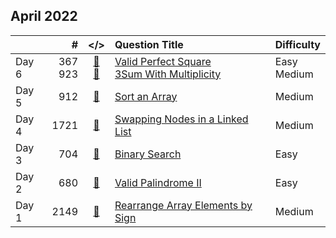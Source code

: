 ## April 2022

||#|</>|Question Title|Difficulty|
|:--|--:|:-:|:--|:--|
|Day 6|367<br>923|[📎](../src/q_351_400/q0367.cc)<br>[📎](../src/q_901_950/q0923.cc)|[Valid Perfect Square](https://leetcode.com/problems/valid-perfect-square/)<br>[3Sum With Multiplicity](https://leetcode.com/problems/3sum-with-multiplicity/)|Easy<br>Medium|
|Day 5|912|[📎](../src/q_901_950/q0912.cc)|[Sort an Array](https://leetcode.com/problems/sort-an-array/)|Medium|
|Day 4|1721|[📎](../src/q_1701_1750/q1721.cc)|[Swapping Nodes in a Linked List](https://leetcode.com/problems/swapping-nodes-in-a-linked-list/)|Medium|
|Day 3|704|[📎](../src/q_701_750/q0704.cc)|[Binary Search](https://leetcode.com/problems/binary-search/)|Easy|
|Day 2|680|[📎](../src/q_651_700/q0680.cc)|[Valid Palindrome II](https://leetcode.com/problems/valid-palindrome-ii/)|Easy|
|Day 1|2149|[📎](../src/q_2101_2150/q2149.cc)|[Rearrange Array Elements by Sign](https://leetcode.com/problems/rearrange-array-elements-by-sign/)|Medium|

